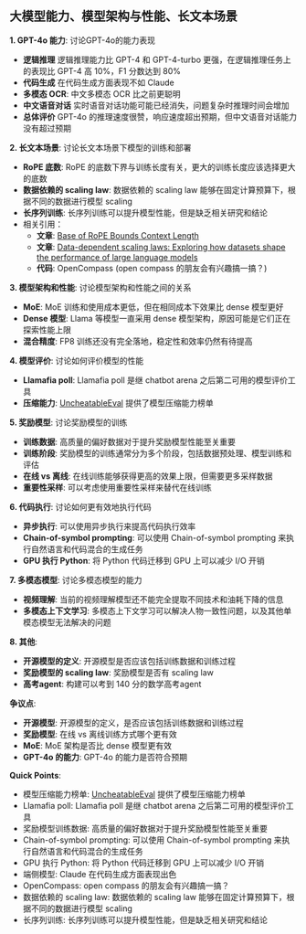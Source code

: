 ##  大模型能力、模型架构与性能、长文本场景

**1.  GPT-4o 能力**:  讨论GPT-4o的能力表现
* **逻辑推理**  逻辑推理能力比 GPT-4 和 GPT-4-turbo 更强，在逻辑推理任务上的表现比 GPT-4 高 10%，F1 分数达到 80%
* **代码生成**  在代码生成方面表现不如 Claude
* **多模态 OCR**:  中文多模态 OCR 比之前更聪明 
* **中文语音对话**  实时语音对话功能可能已经消失，问题复杂时推理时间会增加
* **总体评价**  GPT-4o 的推理速度很赞，响应速度超出预期，但中文语音对话能力没有超过预期 

**2.  长文本场景**:  讨论长文本场景下模型的训练和部署
* **RoPE 底数**:   RoPE 的底数下界与训练长度有关，更大的训练长度应该选择更大的底数
* **数据依赖的 scaling law**:  数据依赖的 scaling law 能够在固定计算预算下，根据不同的数据进行模型 scaling 
* **长序列训练**:  长序列训练可以提升模型性能，但是缺乏相关研究和结论 
* 相关引用：
    * **文章**:  [Base of RoPE Bounds Context Length](https://kexue.fm/archives/10122)
    * **文章**:  [Data-dependent scaling laws: Exploring how datasets shape the performance of large language models](https://arxiv.org/abs/2405.16684)
    * **代码**:  OpenCompass (open compass 的朋友会有兴趣搞一搞？)

**3.  模型架构和性能**:  讨论模型架构和性能之间的关系
* **MoE**:   MoE 训练和使用成本更低，但在相同成本下效果比 dense 模型更好 
* **Dense 模型**:  Llama 等模型一直采用 dense 模型架构，原因可能是它们正在探索性能上限 
* **混合精度**:  FP8 训练还没有完全落地，稳定性和效率仍然有待提高

**4.  模型评价**: 讨论如何评价模型的性能 
* **Llamafia poll**:  Llamafia poll 是继 chatbot arena 之后第二可用的模型评价工具 
* **压缩能力**:  [UncheatableEval](https://huggingface.co/spaces/Jellyfish042/UncheatableEval) 提供了模型压缩能力榜单 

**5.  奖励模型**:  讨论奖励模型的训练
* **训练数据**:  高质量的偏好数据对于提升奖励模型性能至关重要 
* **训练阶段**:  奖励模型的训练通常分为多个阶段，包括数据预处理、模型训练和评估 
* **在线 vs 离线**:  在线训练能够获得更高的效果上限，但需要更多采样数据 
* **重要性采样**:  可以考虑使用重要性采样来替代在线训练

**6.  代码执行**:  讨论如何更有效地执行代码 
* **异步执行**:  可以使用异步执行来提高代码执行效率 
* **Chain-of-symbol prompting**:  可以使用 Chain-of-symbol prompting 来执行自然语言和代码混合的生成任务 
* **GPU 执行 Python**:  将 Python 代码迁移到 GPU 上可以减少 I/O 开销 

**7.  多模态模型**: 讨论多模态模型的能力
* **视频理解**:  当前的视频理解模型还不能完全提取不同技术和油耗下降的信息 
* **多模态上下文学习**:  多模态上下文学习可以解决人物一致性问题，以及其他单模态模型无法解决的问题

**8.  其他**: 
* **开源模型的定义**:  开源模型是否应该包括训练数据和训练过程
* **奖励模型的 scaling law**:  奖励模型是否有 scaling law
* **高考agent**:  构建可以考到 140 分的数学高考agent 

**争议点**:

* **开源模型**:  开源模型的定义，是否应该包括训练数据和训练过程
* **奖励模型**:  在线 vs 离线训练方式哪个更有效
* **MoE**:  MoE 架构是否比 dense 模型更有效
* **GPT-4o 的能力**: GPT-4o 的能力是否符合预期 

**Quick Points**:

*  模型压缩能力榜单: [UncheatableEval](https://huggingface.co/spaces/Jellyfish042/UncheatableEval) 提供了模型压缩能力榜单
*  Llamafia poll: Llamafia poll 是继 chatbot arena 之后第二可用的模型评价工具
*  奖励模型训练数据: 高质量的偏好数据对于提升奖励模型性能至关重要 
*  Chain-of-symbol prompting:  可以使用 Chain-of-symbol prompting 来执行自然语言和代码混合的生成任务 
*  GPU 执行 Python:  将 Python 代码迁移到 GPU 上可以减少 I/O 开销 
*  端侧模型: Claude 在代码生成方面表现出色
*  OpenCompass:  open compass 的朋友会有兴趣搞一搞？
*  数据依赖的 scaling law:  数据依赖的 scaling law 能够在固定计算预算下，根据不同的数据进行模型 scaling
*  长序列训练:  长序列训练可以提升模型性能，但是缺乏相关研究和结论

